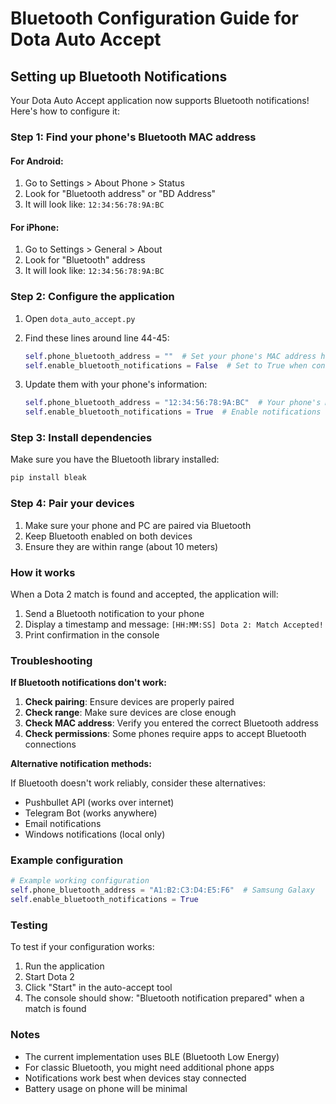 # Bluetooth Configuration Guide for Dota Auto Accept

## Setting up Bluetooth Notifications

Your Dota Auto Accept application now supports Bluetooth notifications! Here's how to configure it:

### Step 1: Find your phone's Bluetooth MAC address

#### For Android:
1. Go to Settings > About Phone > Status
2. Look for "Bluetooth address" or "BD Address"
3. It will look like: `12:34:56:78:9A:BC`

#### For iPhone:
1. Go to Settings > General > About
2. Look for "Bluetooth" address
3. It will look like: `12:34:56:78:9A:BC`

### Step 2: Configure the application

1. Open `dota_auto_accept.py`
2. Find these lines around line 44-45:
   ```python
   self.phone_bluetooth_address = ""  # Set your phone's MAC address here
   self.enable_bluetooth_notifications = False  # Set to True when configured
   ```

3. Update them with your phone's information:
   ```python
   self.phone_bluetooth_address = "12:34:56:78:9A:BC"  # Your phone's MAC address
   self.enable_bluetooth_notifications = True  # Enable notifications
   ```

### Step 3: Install dependencies

Make sure you have the Bluetooth library installed:
```bash
pip install bleak
```

### Step 4: Pair your devices

1. Make sure your phone and PC are paired via Bluetooth
2. Keep Bluetooth enabled on both devices
3. Ensure they are within range (about 10 meters)

### How it works

When a Dota 2 match is found and accepted, the application will:
1. Send a Bluetooth notification to your phone
2. Display a timestamp and message: `[HH:MM:SS] Dota 2: Match Accepted!`
3. Print confirmation in the console

### Troubleshooting

**If Bluetooth notifications don't work:**

1. **Check pairing**: Ensure devices are properly paired
2. **Check range**: Make sure devices are close enough
3. **Check MAC address**: Verify you entered the correct Bluetooth address
4. **Check permissions**: Some phones require apps to accept Bluetooth connections

**Alternative notification methods:**

If Bluetooth doesn't work reliably, consider these alternatives:
- Pushbullet API (works over internet)
- Telegram Bot (works anywhere)
- Email notifications
- Windows notifications (local only)

### Example configuration

```python
# Example working configuration
self.phone_bluetooth_address = "A1:B2:C3:D4:E5:F6"  # Samsung Galaxy
self.enable_bluetooth_notifications = True
```

### Testing

To test if your configuration works:
1. Run the application
2. Start Dota 2
3. Click "Start" in the auto-accept tool
4. The console should show: "Bluetooth notification prepared" when a match is found

### Notes

- The current implementation uses BLE (Bluetooth Low Energy)
- For classic Bluetooth, you might need additional phone apps
- Notifications work best when devices stay connected
- Battery usage on phone will be minimal
